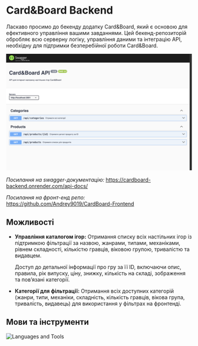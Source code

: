 # Card&Board Backend

Ласкаво просимо до бекенду додатку Card&Board, який є основою для ефективного управління вашими завданнями. Цей бекенд-репозиторій обробляє всю серверну логіку, управління даними та інтеграцію API, необхідну для підтримки безперебійної роботи Card&Board.

![Card&BoardScreenshot](/public/swagger.png)

_Посилання на swagger-документацію:_ https://cardboard-backend.onrender.com/api-docs/

_Посилання на фронт-енд репо:_ https://github.com/Andrey9019/CardBoard-Frontend

## Можливості

- **Управління каталогом ігор:**
  Отримання списку всіх настільних ігор із підтримкою фільтрації за назвою, жанрами, типами, механіками, рівнем складності, кількістю гравців, віковою групою, тривалістю та видавцем.

  Доступ до детальної інформації про гру за її ID, включаючи опис, правила, рік випуску, ціну, знижку, кількість на складі, зображення та пов’язані категорії.

- **Категорії для фільтрації:**
  Отримання всіх доступних категорій (жанри, типи, механіки, складність, кількість гравців, вікова група, тривалість, видавець) для використання у фільтрах на фронтенді.

## Мови та інструменти

![Languages and Tools](https://skills.syvixor.com/api/icons?i=nodejs,ts,expressjs,prisma,postgresql,vercel,swagger,cloudinary,eslint,prettier,postman,vscode&perline=12)
